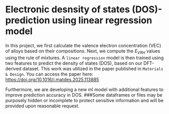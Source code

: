 # Electronic desnsity of states (DOS)-prediction using linear regression model
In this project, we first calculate the valence electron concentration (VEC) of alloys based on their compositions. Next, we compute the $E_{VRH}$ values using the rule of mixtures. A `linear regression` model is then trained using two features to predict the density of states (DOS), based on our DFT-derived dataset.
This work was utilized in the paper published in `Materials & Design`. You can access the paper here:
https://doi.org/10.1016/j.matdes.2025.113885

Furthermore, we are developing a new ml model with additional features to improve prediction accuracy in DOS. 
###Some dataframes or files may be purposely hidden or incomplete to protect sensitive information and will be provided upon reasonable request.

